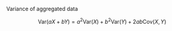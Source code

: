 

Variance of aggregated data

$$
\mathrm{Var}(aX + bY) = a^{2} \mathrm{Var}(X) + b^{2} \mathrm{Var}(Y) + 2 a b \mathrm{Cov}(X,Y)
$$
